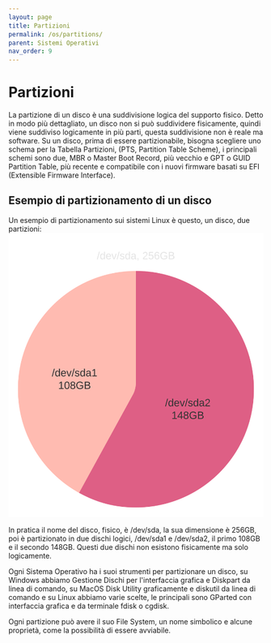 ```yaml
---
layout: page
title: Partizioni
permalink: /os/partitions/
parent: Sistemi Operativi
nav_order: 9
---
```


# Partizioni

La partizione di un disco è una suddivisione logica del supporto fisico. Detto in modo più dettagliato, un disco non si può suddividere fisicamente, quindi viene suddiviso logicamente in più parti, questa suddivisione non è reale ma software. Su un disco, prima di essere partizionabile, bisogna scegliere uno schema per la Tabella Partizioni, (PTS, Partition Table Scheme), i principali schemi sono due, MBR o Master Boot Record, più vecchio e GPT o GUID Partition Table, più recente e compatibile con i nuovi firmware basati su EFI (Extensible Firmware Interface).

## Esempio di partizionamento di un disco

Un esempio di partizionamento sui sistemi Linux è questo, un disco, due partizioni:
![partitions](../assets/images/partition_scheme.svg)

In pratica il nome del disco, fisico, è /dev/sda, la sua dimensione è 256GB, poi è partizionato in due dischi logici, /dev/sda1 e /dev/sda2, il primo 108GB e il secondo 148GB. Questi due dischi non esistono fisicamente ma solo logicamente.

Ogni Sistema Operativo ha i suoi strumenti per partizionare un disco, su Windows abbiamo Gestione Dischi per l'interfaccia grafica e Diskpart da linea di comando, su MacOS Disk Utility graficamente e diskutil da linea di comando e su Linux abbiamo varie scelte, le principali sono GParted con interfaccia grafica e da terminale fdisk o cgdisk.

Ogni partizione può avere il suo File System, un nome simbolico e alcune proprietà, come la possibilità di essere avviabile.